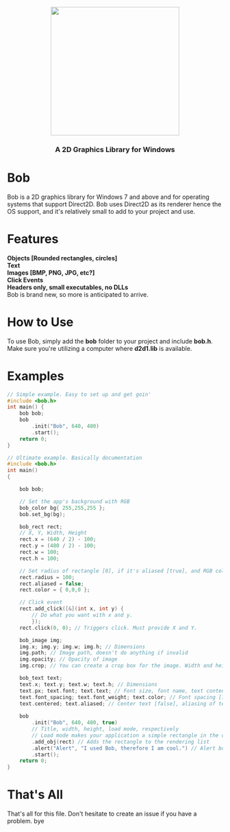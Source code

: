 <p align="center"> <img width="default" height="300"
        src="https://cdn.discordapp.com/attachments/736359303744585821/990590102843568138/bob.png">
<h3 align="center">A 2D Graphics Library for Windows</h3>
</p>
<h1>Bob</h1>
<p>Bob is a 2D graphics library for Windows 7 and above and for operating systems that support Direct2D. Bob uses
    Direct2D as its renderer hence the OS support, and it's relatively small to add to your project and use.</p>
<h1>Features</h1>
<b>
Objects [Rounded rectangles, circles]<br>
Text<br>
Images [BMP, PNG, JPG, etc?]<br>
Click Events<br>
Headers only, small executables, no DLLs


</b>
<br>
Bob is brand new, so more is anticipated to arrive.
<h1>How to Use</h1>
To use Bob, simply add the <b>bob</b> folder to your project and include <b>bob.h</b>. Make sure you're utilizing a computer where <b>d2d1.lib</b> is available.
<h1>Examples</h1>

```cpp
// Simple example. Easy to set up and get goin'
#include <bob.h>
int main() {
    bob bob;
    bob
        .init("Bob", 640, 480)
        .start();
    return 0;
}
```
```cpp
// Ultimate example. Basically documentation
#include <bob.h>
int main()
{

	bob bob;

	// Set the app's background with RGB
	bob_color bg{ 255,255,255 };
	bob.set_bg(bg);

	bob_rect rect;
	// X, Y, Width, Height
	rect.x = (640 / 2) - 100;
	rect.y = (480 / 2) - 100;
	rect.w = 100;
	rect.h = 100;

	// Set radius of rectangle [0], if it's aliased [true], and RGB color
	rect.radius = 100;
	rect.aliased = false;
	rect.color = { 0,0,0 };

	// Click event 
	rect.add_click([&](int x, int y) {
		// Do what you want with x and y.
		});
	rect.click(0, 0); // Triggers click. Must provide X and Y.

	bob_image img;
	img.x; img.y; img.w; img.h; // Dimensions
	img.path; // Image path, doesn't do anything if invalid
	img.opacity; // Opacity of image
	img.crop; // You can create a crop box for the image. Width and height are required. It's a bob_rect.

	bob_text text;
	text.x; text.y; text.w; text.h; // Dimensions
	text.px; text.font; text.text; // Font size, font name, text content, respectively
	text.font_spacing; text.font_weight; text.color; // Font spacing [1-5], font weight [100-700], RGB color
	text.centered; text.aliased; // Center text [false], aliasing of text [false]
	
	bob
		.init("Bob", 640, 480, true)
		// Title, width, height, load mode, respectively
		// Load mode makes your application a simple rectangle in the center, good for loading screens. [false]
		.add_obj(rect) // Adds the rectangle to the rendering list
		.alert("Alert", "I used Bob, therefore I am cool.") // Alert box. [box title, box content/message]
		.start();
	return 0;
}
```
# That's All
That's all for this file. Don't hesitate to create an issue if you have a problem. bye
